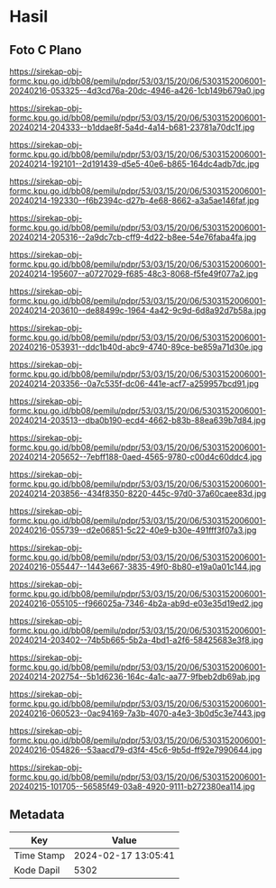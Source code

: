 # Hasil

## Foto C Plano

https://sirekap-obj-formc.kpu.go.id/bb08/pemilu/pdpr/53/03/15/20/06/5303152006001-20240216-053325--4d3cd76a-20dc-4946-a426-1cb149b679a0.jpg

https://sirekap-obj-formc.kpu.go.id/bb08/pemilu/pdpr/53/03/15/20/06/5303152006001-20240214-204333--b1ddae8f-5a4d-4a14-b681-23781a70dc1f.jpg

https://sirekap-obj-formc.kpu.go.id/bb08/pemilu/pdpr/53/03/15/20/06/5303152006001-20240214-192101--2d191439-d5e5-40e6-b865-164dc4adb7dc.jpg

https://sirekap-obj-formc.kpu.go.id/bb08/pemilu/pdpr/53/03/15/20/06/5303152006001-20240214-192330--f6b2394c-d27b-4e68-8662-a3a5ae146faf.jpg

https://sirekap-obj-formc.kpu.go.id/bb08/pemilu/pdpr/53/03/15/20/06/5303152006001-20240214-205316--2a9dc7cb-cff9-4d22-b8ee-54e76faba4fa.jpg

https://sirekap-obj-formc.kpu.go.id/bb08/pemilu/pdpr/53/03/15/20/06/5303152006001-20240214-195607--a0727029-f685-48c3-8068-f5fe49f077a2.jpg

https://sirekap-obj-formc.kpu.go.id/bb08/pemilu/pdpr/53/03/15/20/06/5303152006001-20240214-203610--de88499c-1964-4a42-9c9d-6d8a92d7b58a.jpg

https://sirekap-obj-formc.kpu.go.id/bb08/pemilu/pdpr/53/03/15/20/06/5303152006001-20240216-053931--ddc1b40d-abc9-4740-89ce-be859a71d30e.jpg

https://sirekap-obj-formc.kpu.go.id/bb08/pemilu/pdpr/53/03/15/20/06/5303152006001-20240214-203356--0a7c535f-dc06-441e-acf7-a259957bcd91.jpg

https://sirekap-obj-formc.kpu.go.id/bb08/pemilu/pdpr/53/03/15/20/06/5303152006001-20240214-203513--dba0b190-ecd4-4662-b83b-88ea639b7d84.jpg

https://sirekap-obj-formc.kpu.go.id/bb08/pemilu/pdpr/53/03/15/20/06/5303152006001-20240214-205652--7ebff188-0aed-4565-9780-c00d4c60ddc4.jpg

https://sirekap-obj-formc.kpu.go.id/bb08/pemilu/pdpr/53/03/15/20/06/5303152006001-20240214-203856--434f8350-8220-445c-97d0-37a60caee83d.jpg

https://sirekap-obj-formc.kpu.go.id/bb08/pemilu/pdpr/53/03/15/20/06/5303152006001-20240216-055739--d2e06851-5c22-40e9-b30e-491fff3f07a3.jpg

https://sirekap-obj-formc.kpu.go.id/bb08/pemilu/pdpr/53/03/15/20/06/5303152006001-20240216-055447--1443e667-3835-49f0-8b80-e19a0a01c144.jpg

https://sirekap-obj-formc.kpu.go.id/bb08/pemilu/pdpr/53/03/15/20/06/5303152006001-20240216-055105--f966025a-7346-4b2a-ab9d-e03e35d19ed2.jpg

https://sirekap-obj-formc.kpu.go.id/bb08/pemilu/pdpr/53/03/15/20/06/5303152006001-20240214-203402--74b5b665-5b2a-4bd1-a2f6-58425683e3f8.jpg

https://sirekap-obj-formc.kpu.go.id/bb08/pemilu/pdpr/53/03/15/20/06/5303152006001-20240214-202754--5b1d6236-164c-4a1c-aa77-9fbeb2db69ab.jpg

https://sirekap-obj-formc.kpu.go.id/bb08/pemilu/pdpr/53/03/15/20/06/5303152006001-20240216-060523--0ac94169-7a3b-4070-a4e3-3b0d5c3e7443.jpg

https://sirekap-obj-formc.kpu.go.id/bb08/pemilu/pdpr/53/03/15/20/06/5303152006001-20240216-054826--53aacd79-d3f4-45c6-9b5d-ff92e7990644.jpg

https://sirekap-obj-formc.kpu.go.id/bb08/pemilu/pdpr/53/03/15/20/06/5303152006001-20240215-101705--56585f49-03a8-4920-9111-b272380ea114.jpg


## Metadata

| Key        | Value               |
| ---------- | ------------------- |
| Time Stamp | 2024-02-17 13:05:41 |
| Kode Dapil | 5302                |



